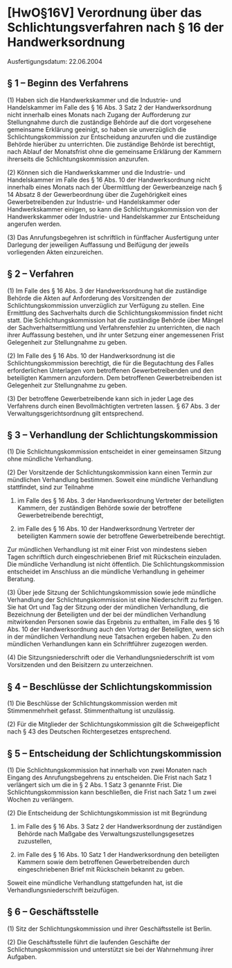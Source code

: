 # [HwO§16V] Verordnung über das Schlichtungsverfahren nach § 16 der Handwerksordnung

Ausfertigungsdatum: 22.06.2004

 

## § 1 – Beginn des Verfahrens

(1) Haben sich die Handwerkskammer und die Industrie- und Handelskammer im Falle des § 16 Abs. 3 Satz 2 der Handwerksordnung nicht innerhalb eines Monats nach Zugang der Aufforderung zur Stellungnahme durch die zuständige Behörde auf die dort vorgesehene gemeinsame Erklärung geeinigt, so haben sie unverzüglich die Schlichtungskommission zur Entscheidung anzurufen und die zuständige Behörde hierüber zu unterrichten. Die zuständige Behörde ist berechtigt, nach Ablauf der Monatsfrist ohne die gemeinsame Erklärung der Kammern ihrerseits die Schlichtungskommission anzurufen.

(2) Können sich die Handwerkskammer und die Industrie- und Handelskammer im Falle des § 16 Abs. 10 der Handwerksordnung nicht innerhalb eines Monats nach der Übermittlung der Gewerbeanzeige nach § 14 Absatz 8 der Gewerbeordnung über die Zugehörigkeit eines Gewerbetreibenden zur Industrie- und Handelskammer oder Handwerkskammer einigen, so kann die Schlichtungskommission von der Handwerkskammer oder Industrie- und Handelskammer zur Entscheidung angerufen werden.

(3) Das Anrufungsbegehren ist schriftlich in fünffacher Ausfertigung unter Darlegung der jeweiligen Auffassung und Beifügung der jeweils vorliegenden Akten einzureichen.


## § 2 – Verfahren

(1) Im Falle des § 16 Abs. 3 der Handwerksordnung hat die zuständige Behörde die Akten auf Anforderung des Vorsitzenden der Schlichtungskommission unverzüglich zur Verfügung zu stellen. Eine Ermittlung des Sachverhalts durch die Schlichtungskommission findet nicht statt. Die Schlichtungskommission hat die zuständige Behörde über Mängel der Sachverhaltsermittlung und Verfahrensfehler zu unterrichten, die nach ihrer Auffassung bestehen, und ihr unter Setzung einer angemessenen Frist Gelegenheit zur Stellungnahme zu geben.

(2) Im Falle des § 16 Abs. 10 der Handwerksordnung ist die Schlichtungskommission berechtigt, die für die Begutachtung des Falles erforderlichen Unterlagen vom betroffenen Gewerbetreibenden und den beteiligten Kammern anzufordern. Dem betroffenen Gewerbetreibenden ist Gelegenheit zur Stellungnahme zu geben.

(3) Der betroffene Gewerbetreibende kann sich in jeder Lage des Verfahrens durch einen Bevollmächtigten vertreten lassen. § 67 Abs. 3 der Verwaltungsgerichtsordnung gilt entsprechend.


## § 3 – Verhandlung der Schlichtungskommission

(1) Die Schlichtungskommission entscheidet in einer gemeinsamen Sitzung ohne mündliche Verhandlung.

(2) Der Vorsitzende der Schlichtungskommission kann einen Termin zur mündlichen Verhandlung bestimmen. Soweit eine mündliche Verhandlung stattfindet, sind zur Teilnahme

1. im Falle des § 16 Abs. 3 der Handwerksordnung Vertreter der beteiligten Kammern, der zuständigen Behörde sowie der betroffene Gewerbetreibende berechtigt,

2. im Falle des § 16 Abs. 10 der Handwerksordnung Vertreter der beteiligten Kammern sowie der betroffene Gewerbetreibende berechtigt.

Zur mündlichen Verhandlung ist mit einer Frist von mindestens sieben Tagen schriftlich durch eingeschriebenen Brief mit Rückschein einzuladen. Die mündliche Verhandlung ist nicht öffentlich. Die Schlichtungskommission entscheidet im Anschluss an die mündliche Verhandlung in geheimer Beratung.

(3) Über jede Sitzung der Schlichtungskommission sowie jede mündliche Verhandlung der Schlichtungskommission ist eine Niederschrift zu fertigen. Sie hat Ort und Tag der Sitzung oder der mündlichen Verhandlung, die Bezeichnung der Beteiligten und der bei der mündlichen Verhandlung mitwirkenden Personen sowie das Ergebnis zu enthalten, im Falle des § 16 Abs. 10 der Handwerksordnung auch den Vortrag der Beteiligten, wenn sich in der mündlichen Verhandlung neue Tatsachen ergeben haben. Zu den mündlichen Verhandlungen kann ein Schriftführer zugezogen werden.

(4) Die Sitzungsniederschrift oder die Verhandlungsniederschrift ist vom Vorsitzenden und den Beisitzern zu unterzeichnen.


## § 4 – Beschlüsse der Schlichtungskommission

(1) Die Beschlüsse der Schlichtungskommission werden mit Stimmenmehrheit gefasst. Stimmenthaltung ist unzulässig.

(2) Für die Mitglieder der Schlichtungskommission gilt die Schweigepflicht nach § 43 des Deutschen Richtergesetzes entsprechend.


## § 5 – Entscheidung der Schlichtungskommission

(1) Die Schlichtungskommission hat innerhalb von zwei Monaten nach Eingang des Anrufungsbegehrens zu entscheiden. Die Frist nach Satz 1 verlängert sich um die in § 2 Abs. 1 Satz 3 genannte Frist. Die Schlichtungskommission kann beschließen, die Frist nach Satz 1 um zwei Wochen zu verlängern.

(2) Die Entscheidung der Schlichtungskommission ist mit Begründung

1. im Falle des § 16 Abs. 3 Satz 2 der Handwerksordnung der zuständigen Behörde nach Maßgabe des Verwaltungszustellungsgesetzes zuzustellen,

2. im Falle des § 16 Abs. 10 Satz 1 der Handwerksordnung den beteiligten Kammern sowie dem betroffenen Gewerbetreibenden durch eingeschriebenen Brief mit Rückschein bekannt zu geben.

Soweit eine mündliche Verhandlung stattgefunden hat, ist die Verhandlungsniederschrift beizufügen.


## § 6 – Geschäftsstelle

(1) Sitz der Schlichtungskommission und ihrer Geschäftsstelle ist Berlin.

(2) Die Geschäftsstelle führt die laufenden Geschäfte der Schlichtungskommission und unterstützt sie bei der Wahrnehmung ihrer Aufgaben.
